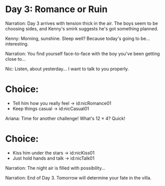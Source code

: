 # Day 3: Romance or Ruin

Narration: Day 3 arrives with tension thick in the air. The boys seem to be choosing sides, and Kenny's smirk suggests he's got something planned.

Kenny: Morning, sunshine. Sleep well? Because today's going to be... interesting.

Narration: You find yourself face-to-face with the boy you've been getting close to...

Nic: Listen, about yesterday... I want to talk to you properly.

# Choice:
- Tell him how you really feel → id:nicRomance01
- Keep things casual → id:nicCasual01

Ariana: Time for another challenge! What's 12 × 4? Quick!

# Choice:
- Kiss him under the stars → id:nicKiss01
- Just hold hands and talk → id:nicTalk01

Narration: The night air is filled with possibility...

Narration: End of Day 3. Tomorrow will determine your fate in the villa.

